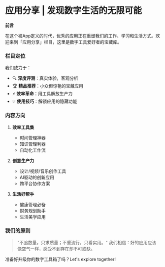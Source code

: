 # 应用分享 | 发现数字生活的无限可能

**前言**

在这个被App定义的时代，优秀的应用正在重塑我们的工作、学习和生活方式。欢迎来到「应用分享」栏目，这里是数字工具爱好者的宝藏库。

### 栏目定位
我们致力于：
- 🔍 **深度评测**：真实体验，客观分析
- 🏆 **精品推荐**：小众但惊艳的宝藏应用
- ⚡ **效率革命**：用工具解放生产力
- 💡 **使用技巧**：解锁应用的隐藏功能

### 内容方向
1. **效率工具集**
   - 时间管理神器
   - 知识管理利器
   - 自动化工作流

2. **创意生产力**
   - 设计/视频/音乐创作工具
   - AI驱动的创新应用
   - 跨平台协作方案

3. **生活好帮手**
   - 健康管理必备
   - 财务规划助手
   - 生活美学应用

### 我们的原则
> "不追数量，只求质量；不重流行，只看实用。"
> 我们相信：好的应用应该像空气一样，感受不到存在却不可或缺。

准备好升级你的数字工具箱了吗？Let's explore together!